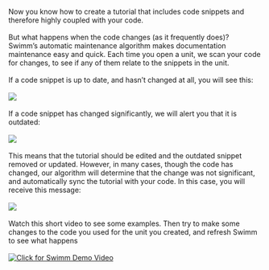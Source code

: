 Now you know how to create a tutorial that includes code snippets and therefore highly coupled with your code.
</br></br>
But what happens when the code changes (as it frequently does)? </br>
Swimm’s automatic maintenance algorithm makes documentation maintenance easy and quick. Each time you open a unit, we scan your code for changes, to see if any of them relate to the snippets in the unit. 
</br></br>
If a code snippet is up to date, and hasn’t changed at all, you will see this:
</br></br>
![](https://github.com/swimmio/public/blob/master/screenshots/mantainance-uptodate.png?raw=true)
</br></br>
If a code snippet has changed significantly, we will alert you that it is outdated:
</br></br>
![](https://github.com/swimmio/public/blob/master/screenshots/maintainance-outdated.png?raw=true)
</br></br>
This means that the tutorial should be edited and the outdated snippet removed or updated.
However, in many cases, though the code has changed, our algorithm will determine that the change was not significant, and automatically sync the tutorial with your code. In this case, you will receive this message:
</br></br>
![](https://github.com/swimmio/public/blob/master/screenshots/mantainance-autosync.png?raw=true)
</br></br>
Watch this short video to see some examples. Then try to make some changes to the code you used for the unit you created, and refresh Swimm to see what happens
</br></br>
[![Click for Swimm Demo Video](https://github.com/swimmio/public/blob/master/screenshots/demo2.png?raw=true)](https://youtu.be/wB3M5NfKWVU)
&nbsp;
